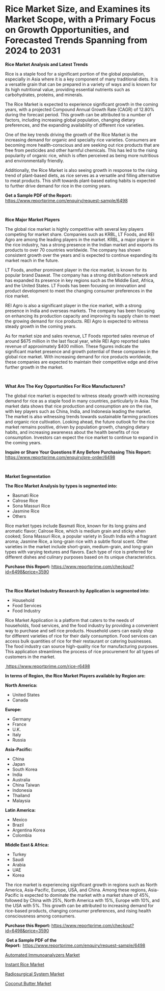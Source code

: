 <p><h1>Rice Market Size, and Examines its Market Scope, with a Primary Focus on Growth Opportunities, and Forecasted Trends Spanning from 2024 to 2031</h1></p><p><strong>Rice Market Analysis and Latest Trends</strong></p>
<p><p>Rice is a staple food for a significant portion of the global population, especially in Asia where it is a key component of many traditional diets. It is a versatile grain that can be prepared in a variety of ways and is known for its high nutritional value, providing essential nutrients such as carbohydrates, proteins, and minerals.</p><p>The Rice Market is expected to experience significant growth in the coming years, with a projected Compound Annual Growth Rate (CAGR) of 12.80% during the forecast period. This growth can be attributed to a number of factors, including increasing global population, changing dietary preferences, and the expanding availability of different rice varieties.</p><p>One of the key trends driving the growth of the Rice Market is the increasing demand for organic and specialty rice varieties. Consumers are becoming more health-conscious and are seeking out rice products that are free from pesticides and other harmful chemicals. This has led to the rising popularity of organic rice, which is often perceived as being more nutritious and environmentally friendly.</p><p>Additionally, the Rice Market is also seeing growth in response to the rising trend of plant-based diets, as rice serves as a versatile and filling alternative to meat products. This shift towards plant-based eating habits is expected to further drive demand for rice in the coming years.</p></p>
<p><strong>Get a Sample PDF of the Report:&nbsp;</strong> <a href="https://www.reportprime.com/enquiry/request-sample/6498">https://www.reportprime.com/enquiry/request-sample/6498</a></p>
<p>&nbsp;</p>
<p><strong>Rice Major Market Players</strong></p>
<p><p>The global rice market is highly competitive with several key players competing for market share. Companies such as KRBL, LT Foods, and REI Agro are among the leading players in the market. KRBL, a major player in the rice industry, has a strong presence in the Indian market and exports its products to over 70 countries worldwide. The company has shown consistent growth over the years and is expected to continue expanding its market reach in the future.</p><p>LT Foods, another prominent player in the rice market, is known for its popular brand Daawat. The company has a strong distribution network and has expanded its presence in key regions such as the Middle East, Africa, and the United States. LT Foods has been focusing on innovation and product development to meet the changing consumer preferences in the rice market.</p><p>REI Agro is also a significant player in the rice market, with a strong presence in India and overseas markets. The company has been focusing on enhancing its production capacity and improving its supply chain to meet the growing demand for rice products. REI Agro is expected to witness steady growth in the coming years.</p><p>As for market size and sales revenue, LT Foods reported sales revenue of around $675 million in the last fiscal year, while REI Agro reported sales revenue of approximately $400 million. These figures indicate the significant market presence and growth potential of these companies in the global rice market. With increasing demand for rice products worldwide, these companies are expected to maintain their competitive edge and drive further growth in the market.</p></p>
<p>&nbsp;</p>
<p><strong>What Are The Key Opportunities For Rice Manufacturers?</strong></p>
<p><p>The global rice market is expected to witness steady growth with increasing demand for rice as a staple food in many countries, particularly in Asia. The market data shows that rice production and consumption are on the rise, with key players such as China, India, and Indonesia leading the market. The market is also witnessing trends towards sustainable farming practices and organic rice cultivation. Looking ahead, the future outlook for the rice market remains positive, driven by population growth, changing dietary habits, and increasing awareness about the health benefits of rice consumption. Investors can expect the rice market to continue to expand in the coming years.</p></p>
<p><strong>Inquire or Share Your Questions If Any Before Purchasing This Report:</strong> <a href="https://www.reportprime.com/enquiry/pre-order/6498">https://www.reportprime.com/enquiry/pre-order/6498</a></p>
<p>&nbsp;</p>
<p><strong>Market Segmentation</strong></p>
<p><strong>The Rice Market Analysis by types is segmented into:</strong></p>
<p><ul><li>Basmati Rice</li><li>Calrose Rice</li><li>Sona Massuri Rice</li><li>Jasmine Rice</li><li>Others</li></ul></p>
<p><p>Rice market types include Basmati Rice, known for its long grains and aromatic flavor; Calrose Rice, which is medium grain and sticky when cooked; Sona Massuri Rice, a popular variety in South India with a fragrant aroma; Jasmine Rice, a long-grain rice with a subtle floral scent. Other varieties in the market include short-grain, medium-grain, and long-grain types with varying textures and flavors. Each type of rice is preferred for different dishes and culinary purposes based on its unique characteristics.</p></p>
<p><strong>Purchase this Report:&nbsp;</strong><a href="https://www.reportprime.com/checkout?id=6498&price=3590">https://www.reportprime.com/checkout?id=6498&price=3590</a></p>
<p>&nbsp;</p>
<p><strong>The Rice Market Industry Research by Application is segmented into:</strong></p>
<p><ul><li>Household</li><li>Food Services</li><li>Food Industry</li></ul></p>
<p><p>Rice Market Application is a platform that caters to the needs of households, food services, and the food industry by providing a convenient way to purchase and sell rice products. Household users can easily shop for different varieties of rice for their daily consumption. Food services can access bulk quantities of rice for their restaurant or catering businesses. The food industry can source high-quality rice for manufacturing purposes. This application streamlines the process of rice procurement for all types of customers in the market.</p></p>
<p><a href="https://www.reportprime.com/rice-r6498">&nbsp;https://www.reportprime.com/rice-r6498</a></p>
<p><strong>In terms of Region, the Rice Market Players available by Region are:</strong></p>
<p>
    <p> <strong> North America: </strong>
        <ul>
            <li>United States</li>
            <li>Canada</li>
        </ul>
        </p> 
    <p> <strong> Europe: </strong>
        <ul>
            <li>Germany</li>
            <li>France</li>
            <li>U.K.</li>
            <li>Italy</li>
            <li>Russia</li>
        </ul>
        </p> 
    <p> <strong> Asia-Pacific: </strong>
        <ul>
            <li>China</li>
            <li>Japan</li>
            <li>South Korea</li>
            <li>India</li>
            <li>Australia</li>
            <li>China Taiwan</li>
            <li>Indonesia</li>
            <li>Thailand</li>
            <li>Malaysia</li>
        </ul>
        </p> 
    <p> <strong> Latin America: </strong>
        <ul>
            <li>Mexico</li>
            <li>Brazil</li>
            <li>Argentina Korea</li>
            <li>Colombia</li>
        </ul>
        </p> 
    <p> <strong> Middle East & Africa: </strong>
        <ul>
            <li>Turkey</li>
            <li>Saudi</li>
            <li>Arabia</li>
            <li>UAE</li>
            <li>Korea</li>
        </ul>
    </p>
    </p>
<p><p>The rice market is experiencing significant growth in regions such as North America, Asia-Pacific, Europe, USA, and China. Among these regions, Asia-Pacific is expected to dominate the market with a market share of 45%, followed by China with 25%, North America with 15%, Europe with 10%, and the USA with 5%. This growth can be attributed to increasing demand for rice-based products, changing consumer preferences, and rising health consciousness among consumers.</p></p>
<p><strong>Purchase this Report: </strong><a href="https://www.reportprime.com/checkout?id=6498&price=3590">https://www.reportprime.com/checkout?id=6498&price=3590</a></p>
<p>&nbsp;<strong>Get a Sample PDF of the Report:&nbsp;&nbsp;</strong><a href="https://www.reportprime.com/enquiry/request-sample/6498">https://www.reportprime.com/enquiry/request-sample/6498</a></p>
<p><strong></strong></p>
<p><p><a href="https://issuu.com/reportprime-2/docs/automated-immunoanalyzers-market-size-2030.pptx">Automated Immunoanalyzers Market</a></p><p><a href="https://github.com/gcimaudf65/Market-Research-Report-List-1/blob/main/instant-rice-market.md">Instant Rice Market</a></p><p><a href="https://issuu.com/reportprime-2/docs/radiosurgical-system-market-size-2030.pptx">Radiosurgical System Market</a></p><p><a href="https://github.com/pennyaldbrittonh658/Market-Research-Report-List-1/blob/main/coconut-butter-market.md">Coconut Butter Market</a></p></p>